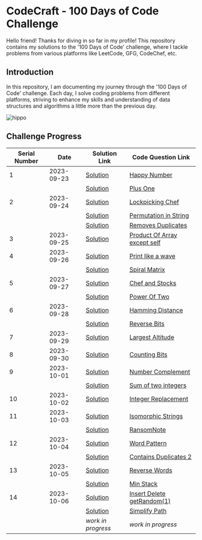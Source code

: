 


# CodeCraft - 100 Days of Code Challenge

Hello friend! Thanks for diving in so far in my profile! This repository contains my solutions to the '100 Days of Code' challenge, where I tackle problems from various platforms like LeetCode, GFG, CodeChef, etc.



## Introduction

In this repository, I am documenting my journey through the '100 Days of Code' challenge. Each day, I solve coding problems from different platforms, striving to enhance my skills and understanding of data structures and algorithms a little more than the previous day.

![hippo](https://media.giphy.com/media/v1.Y2lkPTc5MGI3NjExMjRrb3RxaTQ3b2p2b3N4bHoyNGhkd3dhcW0xaWViNm1wNDVneG51cSZlcD12MV9pbnRlcm5hbF9naWZfYnlfaWQmY3Q9Zw/2IudUHdI075HL02Pkk/giphy.gif)


## Challenge Progress

| Serial Number | Date       | Solution Link                                             | Code Question Link                                       |
|---------------|------------|-----------------------------------------------------------|-----------------------------------------------------------|
| 1             | 2023-09-23 | [Solution ](https://github.com/atharv1707/CodeCraft-100DaysOfCode/blob/main/Happy_number)                       | [Happy Number](https://leetcode.com/problems/happy-number/description/)                          |
|               |            | [Solution ](https://github.com/atharv1707/CodeCraft-100DaysOfCode/blob/main/Plus%20One)                         | [Plus One](https://leetcode.com/problems/plus-one/description/)                         |
| 2             | 2023-09-24 | [Solution ](https://github.com/atharv1707/CodeCraft-100DaysOfCode/blob/main/LPC.cpp)                      | [Lockpicking Chef](https://www.codechef.com/problems/LPC)
|           |  |    [Solution ](https://github.com/atharv1707/CodeCraft-100DaysOfCode/blob/main/Permutation_in_string.cpp)                     |  [Permutation in String](https://leetcode.com/problems/permutation-in-string/description/)                      |
|           |  |    [Solution ](https://github.com/atharv1707/CodeCraft-100DaysOfCode/blob/main/Remove_duplicates.cpp)                     |  [Removes Duplicates](https://practice.geeksforgeeks.org/problems/remove-duplicates3034/1?utm_source=geeksforgeeks&utm_medium=ml_article_practice_tab&utm_campaign=article_practice_tab)
| 3          | 2023-09-25 |   [Solution ](https://github.com/atharv1707/CodeCraft-100DaysOfCode/blob/main/ProductOfArrayexceptSelf.cpp)                    | [Product Of Array except self](https://leetcode.com/problems/product-of-array-except-self/description/)                        |
|  4             |  2023-09-26          |  [Solution ](https://github.com/atharv1707/CodeCraft-100DaysOfCode/blob/main/WavePrintMatrix.cpp)                     | [Print like a wave](https://www.codingninjas.com/studio/problems/print-like-a-wave_893268?leftPanelTab=0)                        |
|               |            |[Solution](https://github.com/atharv1707/CodeCraft-100DaysOfCode/blob/main/SpiralMatrix.cpp)                      | [Spiral Matrix](https://leetcode.com/problems/spiral-matrix/description/?envType=study-plan-v2&envId=top-interview-150)                        |
|   5            | 2023-09-27           |[Solution](https://github.com/atharv1707/CodeCraft-100DaysOfCode/blob/main/STOCKMARKET.cpp)                      | [Chef and Stocks](https://www.codechef.com/START102D/problems/STOCKMARKET?tab=statement)                       |
|               |            |[Solution](https://github.com/atharv1707/CodeCraft-100DaysOfCode/blob/main/PowerOfTwo.cpp)                      | [Power Of Two](https://leetcode.com/problems/power-of-two/description/)                        |
|    6           |  2023-09-28          |[Solution](https://github.com/atharv1707/CodeCraft-100DaysOfCode/blob/main/HammingDistance.cpp)                     | [Hamming Distance](https://leetcode.com/problems/hamming-distance/description/)                        |
|               |            |[Solution](https://github.com/atharv1707/CodeCraft-100DaysOfCode/blob/main/ReverseBits.cpp)                      | [Reverse Bits](https://leetcode.com/problems/reverse-bits/description/)                        |
|    7           |  2023-09-29          |[Solution](https://github.com/atharv1707/CodeCraft-100DaysOfCode/blob/main/LargestAltitude.cpp)                      | [Largest Altitude](https://leetcode.com/problems/find-the-highest-altitude/description/)                       |
|    8           | 2023-09-30           | [Solution](https://github.com/atharv1707/CodeCraft-100DaysOfCode/blob/main/CountingBits.cpp)                       | [Counting Bits](https://leetcode.com/problems/counting-bits/description/)                     |
|    9           | 2023-10-01           |[Solution](https://github.com/atharv1707/CodeCraft-100DaysOfCode/blob/main/NumberComplement.cpp)                      | [Number Complement](https://leetcode.com/problems/number-complement/description/)                       |
|               |            |[Solution](https://github.com/atharv1707/CodeCraft-100DaysOfCode/blob/main/SummationBinary.cpp)                      | [Sum of two integers](https://leetcode.com/problems/sum-of-two-integers/description/)                        |
|      10         |  2023-10-02          | [Solution](https://github.com/atharv1707/CodeCraft-100DaysOfCode/blob/main/IntegerReplacement.cpp)                       | [Integer Replacement](https://leetcode.com/problems/integer-replacement/description/)                      |
|      11         | 2023-10-03           | [Solution](https://github.com/atharv1707/CodeCraft-100DaysOfCode/blob/main/Isomorphic%20Strings.cpp)                       | [Isomorphic Strings](https://leetcode.com/problems/isomorphic-strings/description/?envType=study-plan-v2&envId=top-interview-150)                        |
|               |            | [Solution](https://github.com/atharv1707/CodeCraft-100DaysOfCode/blob/main/ransomNote.cpp)                       | [RansomNote](https://leetcode.com/submissions/detail/1066086949/)                        |
|     12          |  2023-10-04          |[Solution](https://github.com/atharv1707/CodeCraft-100DaysOfCode/blob/main/Word%20Pattern.cpp)                       | [Word Pattern](https://leetcode.com/problems/word-pattern/description/?envType=study-plan-v2&envId=top-interview-150)                        |
|               |            | [Solution](https://github.com/atharv1707/CodeCraft-100DaysOfCode/blob/main/ContaintsDuplicate2.cpp)                       | [Contains Duplicates 2 ](https://leetcode.com/problems/contains-duplicate-ii/description/?envType=study-plan-v2&envId=top-interview-150)                        |
|    13           |  2023-10-05          | [Solution](https://github.com/atharv1707/CodeCraft-100DaysOfCode/blob/main/reverseWord.cpp)                       | [Reverse Words](https://leetcode.com/problems/reverse-words-in-a-string/description/?envType=study-plan-v2&envId=top-interview-150)                     |
|               |            | [Solution](https://github.com/atharv1707/CodeCraft-100DaysOfCode/blob/main/MinStack.cpp)                       | [Min Stack](https://leetcode.com/problems/min-stack/description/?envType=study-plan-v2&envId=top-interview-150)                        |
|     14          |  2023-10-06          | [Solution](https://github.com/atharv1707/CodeCraft-100DaysOfCode/blob/main/Insert%20Delete%20getRandom(1).cpp)                      | [Insert Delete getRandom(1)](https://leetcode.com/problems/insert-delete-getrandom-o1/description/?envType=study-plan-v2&envId=top-interview-150)                        |
|               |            | [Solution](https://github.com/atharv1707/CodeCraft-100DaysOfCode/blob/main/Simplify%20Path.cpp)                      |     [Simplify Path](https://leetcode.com/problems/simplify-path/description/?envType=study-plan-v2&envId=top-interview-150)                   |
|               |            | *work in progress*                      | *work in progress*                        |









<!-- Replace "link_to_solution_X" and "link_to_question_X" with your actual links -->


<!-- Replace "link_to_solution_X" and "link_to_question_X" with your actual links -->
